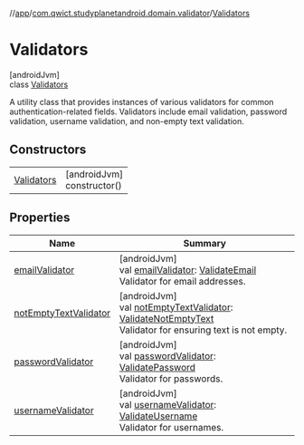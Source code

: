 //[app](../../../index.md)/[com.qwict.studyplanetandroid.domain.validator](../index.md)/[Validators](index.md)

# Validators

[androidJvm]\
class [Validators](index.md)

A utility class that provides instances of various validators for common authentication-related fields. Validators include email validation, password validation, username validation, and non-empty text validation.

## Constructors

| | |
|---|---|
| [Validators](-validators.md) | [androidJvm]<br>constructor() |

## Properties

| Name | Summary |
|---|---|
| [emailValidator](email-validator.md) | [androidJvm]<br>val [emailValidator](email-validator.md): [ValidateEmail](../-validate-email/index.md)<br>Validator for email addresses. |
| [notEmptyTextValidator](not-empty-text-validator.md) | [androidJvm]<br>val [notEmptyTextValidator](not-empty-text-validator.md): [ValidateNotEmptyText](../-validate-not-empty-text/index.md)<br>Validator for ensuring text is not empty. |
| [passwordValidator](password-validator.md) | [androidJvm]<br>val [passwordValidator](password-validator.md): [ValidatePassword](../-validate-password/index.md)<br>Validator for passwords. |
| [usernameValidator](username-validator.md) | [androidJvm]<br>val [usernameValidator](username-validator.md): [ValidateUsername](../-validate-username/index.md)<br>Validator for usernames. |
